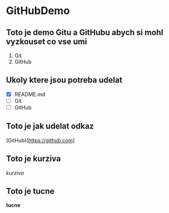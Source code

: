 # GitHubDemo

## Toto je demo Gitu a GitHubu abych si mohl vyzkouset co vse umi
1. Git
1. GitHub


## Ukoly ktere jsou potreba udelat
- [x] README.md
- [ ] Git
- [ ] GitHub

## Toto je jak udelat odkaz
(GitHub)[https://github.com]

## Toto je kurziva
*kurziva*

## Toto je tucne
**tucne**